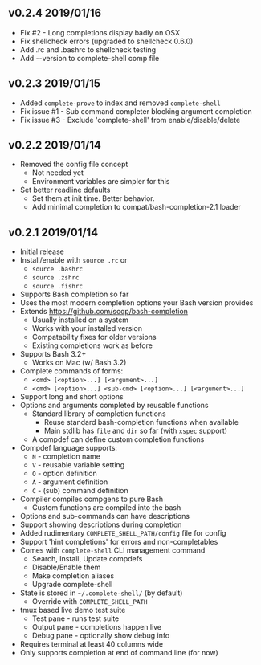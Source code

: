 ## v0.2.4   2019/01/16
- Fix #2 - Long completions display badly on OSX
- Fix shellcheck errors (upgraded to shellcheck 0.6.0)
- Add .rc and .bashrc to shellcheck testing
- Add --version to complete-shell comp file

## v0.2.3   2019/01/15
- Added `complete-prove` to index and removed `complete-shell`
- Fix issue #1 - Sub command completer blocking argument completion
- Fix issue #3 - Exclude 'complete-shell' from enable/disable/delete

## v0.2.2   2019/01/14
- Removed the config file concept
  - Not needed yet
  - Environment variables are simpler for this
- Set better readline defaults
  - Set them at init time. Better behavior.
  - Add minimal completion to compat/bash-completion-2.1 loader

## v0.2.1   2019/01/14
- Initial release
- Install/enable with `source .rc` or
  - `source .bashrc`
  - `source .zshrc`
  - `source .fishrc`
- Supports Bash completion so far
- Uses the most modern completion options your Bash version provides
- Extends https://github.com/scop/bash-completion
  - Usually installed on a system
  - Works with your installed version
  - Compatability fixes for older versions
  - Existing completions work as before
- Supports Bash 3.2+
  - Works on Mac (w/ Bash 3.2)
- Complete commands of forms:
  - `<cmd> [<option>...] [<argument>...]`
  - `<cmd> [<option>...] <sub-cmd> [<option>...] [<argument>...]`
- Support long and short options
- Options and arguments completed by reusable functions
  - Standard library of completion functions
    - Reuse standard bash-completion functions when available
    - Main stdlib has `file` and `dir` so far (with `xspec` support)
  - A compdef can define custom completion functions
- Compdef language supports:
  - `N` - completion name
  - `V` - reusable variable setting
  - `O` - option definition
  - `A` - argument definition
  - `C` - (sub) command definition
- Compiler compiles compgens to pure Bash
  - Custom functions are compiled into the bash
- Options and sub-commands can have descriptions
- Support showing descriptions during completion
- Added rudimentary `COMPLETE_SHELL_PATH/config` file for config
- Support 'hint completions' for errors and non-completables
- Comes with `complete-shell` CLI management command
  - Search, Install, Update compdefs
  - Disable/Enable them
  - Make completion aliases
  - Upgrade complete-shell
- State is stored in `~/.complete-shell/` (by default)
  - Override with `COMPLETE_SHELL_PATH`
- tmux based live demo test suite
  - Test pane - runs test suite
  - Output pane - completions happen live
  - Debug pane - optionally show debug info
- Requires terminal at least 40 columns wide
- Only supports completion at end of command line (for now)
